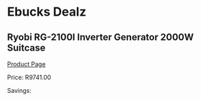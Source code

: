
# Ebucks Dealz
## Ryobi RG-2100I Inverter Generator 2000W Suitcase
[Product Page](https://www.ebucks.com/web/shop/productSelected.do?prodId=1200202448&catId=870841698)

Price: R9741.00

Savings: 


	